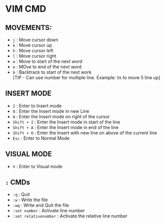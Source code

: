 # VIM CMD

## MOVEMENTS:

- `j` : Move cursor down
- `k` : Move cursor up
- `h` : Move cursor left
- `l` : Move cursor right
- `w` : Move to start of the next word
- `e` : MOve to end of the next word
- `b` : Backtrack to start of the next work <br>
  [TIP - Can use number for multiple line. Example: `5k` to move 5 line up]

## INSERT MODE

- `I` : Enter to Insert mode
- `O` : Enter the Insert mode in new Line
- `A` : Enter the Insert mode on right of the cursor
- `Shift + I` : Enter the Insert mode in start of the line
- `Shift + A` : Enter the Insert mode in end of the line
- `Shift + O` : Enter the Insert with new line on above of the current line
- `Esc` : Enter to Normal Mode

## VISUAL MODE

- `V` : Enter to Visual mode

## `:` CMDs

- `:q` : Quit
- `:w` : Write the file
- `:wq` : Write and Quit the file
- `:set number` : Activate line number
- `:set relativenumber` : Activate the relative line number
